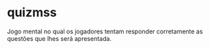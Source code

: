 # quizmss
Jogo mental no qual os jogadores tentam responder corretamente as questões que lhes será apresentada.
